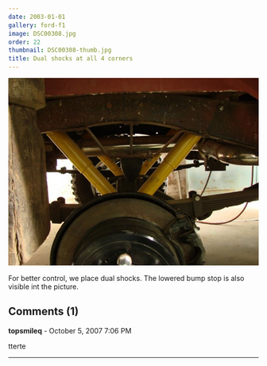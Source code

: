 ```yaml
---
date: 2003-01-01
gallery: ford-f1
image: DSC00308.jpg
order: 22
thumbnail: DSC00308-thumb.jpg
title: Dual shocks at all 4 corners
---
```


![Dual shocks at all 4 corners](./DSC00308.jpg)

For better control, we place dual shocks. The lowered bump stop is also visible int the picture.

<div id="comments">

## Comments (1)

**topsmileq** - October  5, 2007  7:06 PM

tterte

---

</div>